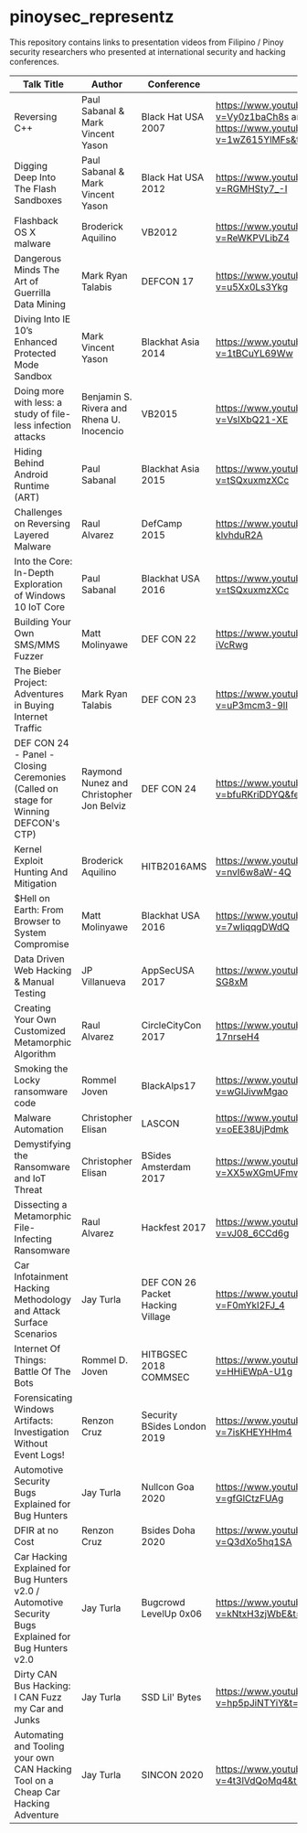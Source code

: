 # pinoysec_representz
This repository contains links to presentation videos from Filipino / Pinoy security researchers who presented at international security and hacking conferences.


| Talk Title | Author | Conference | Link |
| --- | --- | --- | --- |
| Reversing C++ | Paul Sabanal & Mark Vincent Yason | Black Hat USA 2007 |https://www.youtube.com/watch?v=Vy0z1baCh8s and https://www.youtube.com/watch?v=1wZ615YlMFs&t=517s |
| Digging Deep Into The Flash Sandboxes | Paul Sabanal & Mark Vincent Yason | Black Hat USA 2012 |https://www.youtube.com/watch?v=RGMHSty7_-I |
| Flashback OS X malware | Broderick Aquilino | VB2012 | https://www.youtube.com/watch?v=ReWKPVLibZ4 |
| Dangerous Minds The Art of Guerrilla Data Mining | Mark Ryan Talabis | DEFCON 17 |https://www.youtube.com/watch?v=u5Xx0Ls3Ykg |
| Diving Into IE 10’s Enhanced Protected Mode Sandbox | Mark Vincent Yason | Blackhat Asia 2014 |https://www.youtube.com/watch?v=1tBCuYL69Ww |
| Doing more with less: a study of file-less infection attacks | Benjamin S. Rivera and Rhena U. Inocencio | VB2015 | https://www.youtube.com/watch?v=VsIXbQ21-XE |
| Hiding Behind Android Runtime (ART) | Paul Sabanal| Blackhat Asia 2015 | https://www.youtube.com/watch?v=tSQxuxmzXCc |
| Challenges on Reversing Layered Malware | Raul Alvarez | DefCamp 2015 | https://www.youtube.com/watch?v=h-klvhduR2A |
| Into the Core: In-Depth Exploration of Windows 10 IoT Core | Paul Sabanal| Blackhat USA 2016 | https://www.youtube.com/watch?v=tSQxuxmzXCc |
| Building Your Own SMS/MMS Fuzzer | Matt Molinyawe | DEF CON 22 | https://www.youtube.com/watch?v=zn6D-iVcRwg |
| The Bieber Project: Adventures in Buying Internet Traffic | Mark Ryan Talabis | DEF CON 23 | https://www.youtube.com/watch?v=uP3mcm3-9lI |
| DEF CON 24 - Panel - Closing Ceremonies (Called on stage for Winning DEFCON's CTP) | Raymond Nunez and Christopher Jon Belviz | DEF CON 24 | https://www.youtube.com/watch?v=bfuRKriDDYQ&feature=youtu.be&t=2217 |
| Kernel Exploit Hunting And Mitigation | Broderick Aquilino | HITB2016AMS | https://www.youtube.com/watch?v=nvI6w8aW-4Q |
| $Hell on Earth: From Browser to System Compromise | Matt Molinyawe | Blackhat USA 2016 | https://www.youtube.com/watch?v=7wIiqqgDWdQ |
| Data Driven Web Hacking & Manual Testing | JP Villanueva | AppSecUSA 2017 | https://www.youtube.com/watch?v=IEak_-SG8xM |
| Creating Your Own Customized Metamorphic Algorithm | Raul Alvarez | CircleCityCon 2017 | https://www.youtube.com/watch?v=rK-17nrseH4 |
| Smoking the Locky ransomware code | Rommel Joven | BlackAlps17 | https://www.youtube.com/watch?v=wGlJivwMgao |
| Malware Automation | Christopher Elisan | LASCON| https://www.youtube.com/watch?v=oEE38UjPdmk |
| Demystifying the Ransomware and IoT Threat | Christopher Elisan | BSides Amsterdam 2017| https://www.youtube.com/watch?v=XX5wXGmUFmw |
| Dissecting a Metamorphic File-Infecting Ransomware | Raul Alvarez | Hackfest 2017| https://www.youtube.com/watch?v=vJ08_6CCd6g |
| Car Infotainment Hacking Methodology and Attack Surface Scenarios | Jay Turla | DEF CON 26 Packet Hacking Village | https://www.youtube.com/watch?v=F0mYkI2FJ_4 |
| Internet Of Things: Battle Of The Bots | Rommel D. Joven | HITBGSEC 2018 COMMSEC | https://www.youtube.com/watch?v=HHiEWpA-U1g |
| Forensicating Windows Artifacts: Investigation Without Event Logs! | Renzon Cruz | Security BSides London 2019 | https://www.youtube.com/watch?v=7isKHEYHHm4 |
| Automotive Security Bugs Explained for Bug Hunters | Jay Turla | Nullcon Goa 2020 | https://www.youtube.com/watch?v=gfGlCtzFUAg |
| DFIR at no Cost | Renzon Cruz | Bsides Doha 2020 | https://www.youtube.com/watch?v=Q3dXo5hq1SA |
| Car Hacking Explained for Bug Hunters v2.0 / Automotive Security Bugs Explained for Bug Hunters v2.0 |Jay Turla| Bugcrowd LevelUp 0x06|https://www.youtube.com/watch?v=kNtxH3zjWbE&t=1777s|
| Dirty CAN Bus Hacking: I CAN Fuzz my Car and Junks |Jay Turla| SSD Lil' Bytes |https://www.youtube.com/watch?v=hp5pJiNTYiY&t=351s|
| Automating and Tooling your own CAN Hacking Tool on a Cheap Car Hacking Adventure |Jay Turla| SINCON 2020 |https://www.youtube.com/watch?v=4t3lVdQoMq4&t=21475s|

